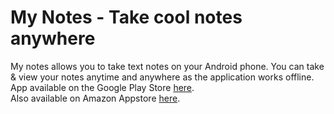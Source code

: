# My Notes - Take cool notes anywhere
My notes allows you to take text notes on your Android phone. You can take & view your notes anytime and anywhere as the application works offline.  
App available on the Google Play Store [here](https://play.google.com/store/apps/details?id=com.aa.mynotes).  
Also available on Amazon Appstore [here](http://a.co/dSgDfIh).  

